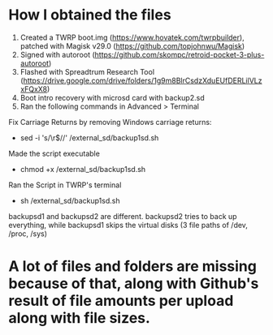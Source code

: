 # How I obtained the files

1. Created a TWRP boot.img (https://www.hovatek.com/twrpbuilder), patched with Magisk v29.0 (https://github.com/topjohnwu/Magisk)
2. Signed with autoroot (https://github.com/skompc/retroid-pocket-3-plus-autoroot)
3. Flashed with Spreadtrum Research Tool (https://drive.google.com/drive/folders/1g9m8BlrCsdzXduEUfDERLilVLzxFQxX8)
4. Boot intro recovery with microsd card with backup2.sd
5. Ran the following commands in Advanced > Terminal

Fix Carriage Returns by removing Windows carriage returns:
- sed -i 's/\r$//' /external_sd/backup1sd.sh

Made the script executable
- chmod +x /external_sd/backup1sd.sh

Ran the Script in TWRP's terminal
- sh /external_sd/backup1sd.sh

backupsd1 and backupsd2 are different. backupsd2 tries to back up everything, while backupsd1 skips the virtual disks (3 file paths of /dev, /proc, /sys)

# A lot of files and folders are missing because of that, along with Github's result of file amounts per upload along with file sizes.
